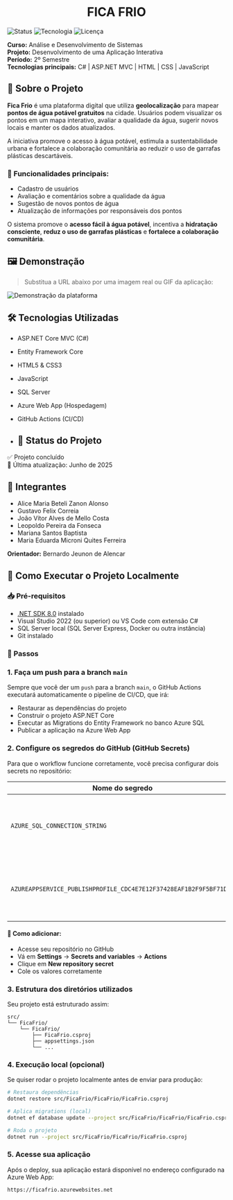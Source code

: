 <h1 align="center"> FICA FRIO </h1>

![Status](https://img.shields.io/badge/Status-Conclu%C3%ADdo-brightgreen)
![Tecnologia](https://img.shields.io/badge/Feito%20com-C%23%20-blue)
![Licença](https://img.shields.io/badge/Licen%C3%A7a-Acad%C3%AAmica-lightgrey)

**Curso:** Análise e Desenvolvimento de Sistemas  
**Projeto:** Desenvolvimento de uma Aplicação Interativa  
**Período:** 2º Semestre  
**Tecnologias principais:** C# | ASP.NET MVC | HTML | CSS | JavaScript

## 📌 Sobre o Projeto

**Fica Frio** é uma plataforma digital que utiliza **geolocalização** para mapear **pontos de água potável gratuitos** na cidade. Usuários podem visualizar os pontos em um mapa interativo, avaliar a qualidade da água, sugerir novos locais e manter os dados atualizados.

A iniciativa promove o acesso à água potável, estimula a sustentabilidade urbana e fortalece a colaboração comunitária ao reduzir o uso de garrafas plásticas descartáveis.

### 🔹 Funcionalidades principais:

- Cadastro de usuários
- Avaliação e comentários sobre a qualidade da água
- Sugestão de novos pontos de água
- Atualização de informações por responsáveis dos pontos

O sistema promove o **acesso fácil à água potável**, incentiva a **hidratação consciente**, **reduz o uso de garrafas plásticas** e **fortalece a colaboração comunitária**.

## 🖼️ Demonstração

> Substitua a URL abaixo por uma imagem real ou GIF da aplicação:

![Demonstração da plataforma](https://via.placeholder.com/800x400?text=Captura+de+tela+da+aplicacao)

## 🛠️ Tecnologias Utilizadas

- ASP.NET Core MVC (C#)
- Entity Framework Core
- HTML5 & CSS3
- JavaScript
- SQL Server
- Azure Web App (Hospedagem)
- GitHub Actions (CI/CD)

- ## 📌 Status do Projeto

✅ Projeto concluído  
📅 Última atualização: Junho de 2025


## 👥 Integrantes

- Alice Maria Beteli Zanon Alonso  
- Gustavo Felix Correia  
- João Vítor Alves de Mello Costa  
- Leopoldo Pereira da Fonseca  
- Mariana Santos Baptista  
- Maria Eduarda Microni Quites Ferreira  

**Orientador:** Bernardo Jeunon de Alencar

## 🚀 Como Executar o Projeto Localmente

### 📥 Pré-requisitos

- [.NET SDK 8.0](https://dotnet.microsoft.com/en-us/download/dotnet/8.0) instalado  
- Visual Studio 2022 (ou superior) ou VS Code com extensão C#  
- SQL Server local (SQL Server Express, Docker ou outra instância)  
- Git instalado

### 🔧 Passos

### 1. Faça um push para a branch `main`

Sempre que você der um `push` para a branch `main`, o GitHub Actions executará automaticamente o pipeline de CI/CD, que irá:

- Restaurar as dependências do projeto
- Construir o projeto ASP.NET Core
- Executar as Migrations do Entity Framework no banco Azure SQL
- Publicar a aplicação na Azure Web App

### 2. Configure os segredos do GitHub (GitHub Secrets)

Para que o workflow funcione corretamente, você precisa configurar dois secrets no repositório:

| Nome do segredo | Descrição |
|-----------------|-----------|
| `AZURE_SQL_CONNECTION_STRING` | String de conexão completa do banco de dados Azure SQL |
| `AZUREAPPSERVICE_PUBLISHPROFILE_CDC4E7E12F37428EAF1B2F9F5BF71D8A` | Publish Profile da sua Azure Web App (obtido no portal da Azure) |

#### 📌 Como adicionar:
- Acesse seu repositório no GitHub
- Vá em **Settings** → **Secrets and variables** → **Actions**
- Clique em **New repository secret**
- Cole os valores corretamente

### 3. Estrutura dos diretórios utilizados

Seu projeto está estruturado assim:

```
src/
└── FicaFrio/
    └── FicaFrio/
        ├── FicaFrio.csproj
        ├── appsettings.json
        └── ...
```

### 4. Execução local (opcional)

Se quiser rodar o projeto localmente antes de enviar para produção:

```bash
# Restaura dependências
dotnet restore src/FicaFrio/FicaFrio/FicaFrio.csproj

# Aplica migrations (local)
dotnet ef database update --project src/FicaFrio/FicaFrio/FicaFrio.csproj

# Roda o projeto
dotnet run --project src/FicaFrio/FicaFrio/FicaFrio.csproj
```

### 5. Acesse sua aplicação

Após o deploy, sua aplicação estará disponível no endereço configurado na Azure Web App:

```plaintext
https://ficafrio.azurewebsites.net
```


